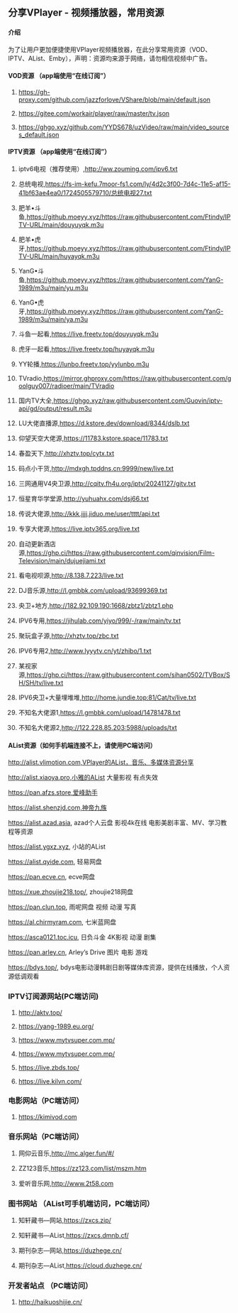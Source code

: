 ## 分享VPlayer - 视频播放器，常用资源

#### 介绍
为了让用户更加便捷使用VPlayer视频播放器，在此分享常用资源（VOD、IPTV、AList、Emby），声明：资源均来源于网络，请勿相信视频中广告。

#### VOD资源 （app端使用“在线订阅”）

1.  https://gh-proxy.com/github.com/jazzforlove/VShare/blob/main/default.json

2.  https://gitee.com/workair/player/raw/master/tv.json

3.  https://ghgo.xyz/github.com/YYDS678/uzVideo/raw/main/video_sources_default.json

#### IPTV资源 （app端使用“在线订阅”）

1.  iptv6电视（推荐使用）,http://ww.zouming.com/ipv6.txt

2.  总统电视,https://fs-im-kefu.7moor-fs1.com/ly/4d2c3f00-7d4c-11e5-af15-41bf63ae4ea0/1724505579710/总统电视27.txt

3.  肥羊•斗鱼,https://github.moeyy.xyz/https://raw.githubusercontent.com/Ftindy/IPTV-URL/main/douyuyqk.m3u

4.  肥羊•虎牙,https://github.moeyy.xyz/https://raw.githubusercontent.com/Ftindy/IPTV-URL/main/huyayqk.m3u

5.  YanG•斗鱼,https://github.moeyy.xyz/https://raw.githubusercontent.com/YanG-1989/m3u/main/yu.m3u

6.  YanG•虎牙,https://github.moeyy.xyz/https://raw.githubusercontent.com/YanG-1989/m3u/main/ya.m3u

7.  斗鱼一起看,https://live.freetv.top/douyuyqk.m3u

8.  虎牙一起看,https://live.freetv.top/huyayqk.m3u

9.  YY轮播,https://lunbo.freetv.top/yylunbo.m3u

10. TVradio,https://mirror.ghproxy.com/https://raw.githubusercontent.com/goolguy007/radioer/main/TVradio

11. 国内TV大全,https://ghgo.xyz/raw.githubusercontent.com/Guovin/iptv-api/gd/output/result.m3u

12. LU大佬直播源,https://d.kstore.dev/download/8344/dslb.txt

13. 仰望天空大佬源,https://11783.kstore.space/11783.txt

14. 春盈天下,http://xhztv.top/cytx.txt

15. 码点小干货,http://mdxgh.tpddns.cn:9999/new/live.txt

16. 三网通用V4央卫源,http://cqitv.fh4u.org/iptv/20241127/gitv.txt

17. 恒星育华学堂源,http://yuhuahx.com/dsj66.txt

18. 传说大佬源,http://kkk.jjjj.jiduo.me/user/tttt/api.txt

19. 专享大佬源,https://live.iptv365.org/live.txt

20. 自动更新酒店源,https://ghp.ci/https://raw.githubusercontent.com/qinvision/Film-Television/main/dujuejiami.txt

21. 看电视呗源,http://8.138.7.223/live.txt

22. DJ音乐源,http://l.gmbbk.com/upload/93699369.txt

23. 央卫+地方,http://182.92.109.190:1668/zbtz1/zbtz1.php

24. IPV6专用,https://jihulab.com/yiyo/999/-/raw/main/tv.txt

25. 聚玩盒子源,http://xhztv.top/zbc.txt

26. IPV6专用2,http://www.lyyytv.cn/yt/zhibo/1.txt

27. 某视家源,https://ghp.ci/https://raw.githubusercontent.com/sihan0502/TVBox/SH/SH/tv/live.txt

28. IPV6央卫+大量埋堆堆,http://home.jundie.top:81/Cat/tv/live.txt

29. 不知名大佬源1,https://l.gmbbk.com/upload/14781478.txt

30. 不知名大佬源2,http://122.228.85.203:5988/uploads/txt


#### AList资源（如何手机端连接不上，请使用PC端访问）

http://alist.vlimotion.com,VPlayer的AList，音乐、多媒体资源分享

http://alist.xiaoya.pro,小雅的AList 大量影视 有点失效

https://pan.afzs.store,爱峰助手

https://alist.shenzjd.com,神帝九族

https://alist.azad.asia, azad个人云盘 影视4k在线 电影美剧丰富、MV、学习教程等资源

https://alist.ygxz.xyz, 小站的AList

https://alist.qyide.com, 轻易网盘

https://pan.ecve.cn, ecve网盘

https://xue.zhoujie218.top/, zhoujie218网盘

https://pan.clun.top, 雨呢网盘 视频 动漫 写真

https://al.chirmyram.com, 七米蓝网盘

https://asca0121.toc.icu, 日负斗金 4K影视 动漫 剧集

https://pan.arley.cn, Arley’s Drive 图片 电影 游戏

https://bdys.top/, bdys电影动漫韩剧日剧等媒体库资源，提供在线播放，个人资源低调观看

### IPTV订阅源网站(PC端访问)

1.  http://aktv.top/

2.  https://yang-1989.eu.org/

3.  https://www.mytvsuper.com.mp/

4.  https://www.mytvsuper.com.mp/

5.  https://live.zbds.top/

6.  https://live.kilvn.com/

### 电影网站（PC端访问）

1.  https://kimivod.com

### 音乐网站（PC端访问）

1.  网仰云音乐,http://mc.alger.fun/#/

2.  ZZ123音乐,https://zz123.com/list/mszm.htm

3.  爱听音乐网,http://www.2t58.com

### 图书网站 （AList可手机端访问，PC端访问）

1.  知轩藏书—网站,https://zxcs.zip/

2.  知轩藏书—AList,https://zxcs.dmnb.cf/

3.  期刊杂志—网站,https://duzhege.cn/

4.  期刊杂志—AList,https://cloud.duzhege.cn/

### 开发者站点 （PC端访问）

1.  http://haikuoshijie.cn/
